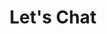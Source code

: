 ---
title: "Let's Chat"
description: "Let's find out what I can do to support you build your next big project. Feel free to reach out to me on any of the platforms below, send me an email, or book a call with me."
heading: "Find me on these platforms"
links:
  - name: "LinkendIn"
    url: "https://www.linkedin.com/in/teshanecrawford/"
    icon: "i-ri-linkedin-box-line"
  - name: "GitHub"
    url: "https://github.com/TeshaneCrawford"
    icon: "i-ri-github-fill"
  - name: "Stack Overflow"
    url: "https://stackoverflow.com/users/8859340/teshane-crawford"
    icon: "i-ri-stack-overflow-line"
  - name: "Twitter"
    url: "https://twitter.com/_d_shybrid"
    icon: "i-ri-twitter-x-line"
  - name: "Telegram"
    url: "https://t.me/TeshaneCrawford"
    icon: "i-line-md-telegram"
  - name: "Threads"
    url: "https://www.threads.net/@teshanecrawford"
    icon: "i-ri-threads-line"
  - name: "Reddit"
    url: "https://www.reddit.com/user/TeshaneCrawford"
    icon: "i-line-md-reddit"
  - name: "Instagram"
    url: "https://www.instagram.com/teshanecrawford/"
    icon: "i-line-md-instagram"
  - name: "Facebook"
    url: "https://www.facebook.com/teshane.crawford"
    icon: "i-line-md-facebook"
  - name: "Discord"
    url: "https://discord.com/users/teshanecrawford#0001"
    icon: "i-line-md-discord"
  - name: "Email"
    url: "mailto:crawfordteshane@gmail.com"
    icon: "i-line-md-email"
---